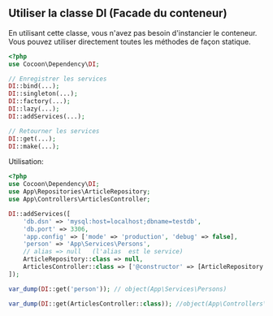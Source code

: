 ## Utiliser la classe DI (Facade du conteneur)

En utilisant cette classe, vous n'avez pas besoin d'instancier le conteneur. Vous pouvez utiliser directement toutes les méthodes de façon statique.

```php
<?php
use Cocoon\Dependency\DI;

// Enregistrer les services
DI::bind(...);
DI::singleton(...);
DI::factory(...);
DI::lazy(...);
DI::addServices(...);

// Retourner les services
DI::get(...);
DI::make(...);
```

Utilisation:

```php
<?php
use Cocoon\Dependency\DI;
use App\Repositories\ArticleRepository;
use App\Controllers\ArticlesController;

DI::addServices([
    'db.dsn' => 'mysql:host=localhost;dbname=testdb',
    'db.port' => 3306,
    'app.config' => ['mode' => 'production', 'debug' => false],
    'person' => 'App\Services\Persons',
    // alias => null   (l'alias  est le service)
    ArticleRepository::class => null,
    ArticlesController::class => ['@constructor' => [ArticleRepository::class, 'ok']]
]);

var_dump(DI::get('person')); // object(App\Services\Persons)

var_dump(DI::get(ArticlesController::class)); //object(App\Controllers\ArticlesController)
```